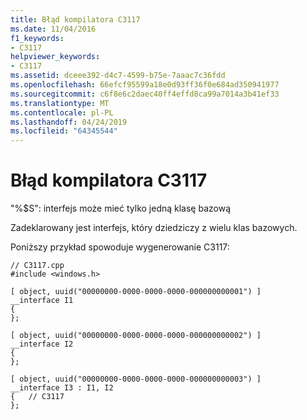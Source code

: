 ```yaml
---
title: Błąd kompilatora C3117
ms.date: 11/04/2016
f1_keywords:
- C3117
helpviewer_keywords:
- C3117
ms.assetid: dceee392-d4c7-4599-b75e-7aaac7c36fdd
ms.openlocfilehash: 66efcf95599a18e0d93ff36f0e684ad350941977
ms.sourcegitcommit: c6f8e6c2daec40ff4effd8ca99a7014a3b41ef33
ms.translationtype: MT
ms.contentlocale: pl-PL
ms.lasthandoff: 04/24/2019
ms.locfileid: "64345544"
---
```

# <a name="compiler-error-c3117"></a>Błąd kompilatora C3117

"%$S": interfejs może mieć tylko jedną klasę bazową

Zadeklarowany jest interfejs, który dziedziczy z wielu klas bazowych.

Poniższy przykład spowoduje wygenerowanie C3117:

```
// C3117.cpp
#include <windows.h>

[ object, uuid("00000000-0000-0000-0000-000000000001") ]
__interface I1
{
};

[ object, uuid("00000000-0000-0000-0000-000000000002") ]
__interface I2
{
};

[ object, uuid("00000000-0000-0000-0000-000000000003") ]
__interface I3 : I1, I2
{   // C3117
};
```